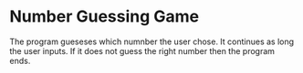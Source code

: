 # Number Guessing Game 

<p> The program gueseses which numnber the user chose. It continues as long the user inputs. If it does not guess the right number then the program ends.</p>
